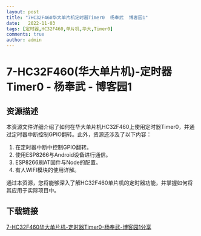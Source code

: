 ```yaml
---
layout: post
title: "7HC32F460华大单片机定时器Timer0  杨奉武  博客园1"
date:   2022-11-03
tags: [定时器,HC32F460,单片机,华大,Timer0]
comments: true
author: admin
---
```

# 7-HC32F460(华大单片机)-定时器Timer0 - 杨奉武 - 博客园1

## 资源描述

本资源文件详细介绍了如何在华大单片机HC32F460上使用定时器Timer0，并通过定时器中断控制GPIO翻转。此外，资源还涉及了以下内容：

1. 在定时器中断中控制GPIO翻转。
2. 使用ESP8266与Android设备进行通信。
3. ESP8266刷AT固件与Node的配置。
4. 有人WIFI模块的使用详解。

通过本资源，您将能够深入了解HC32F460单片机的定时器功能，并掌握如何将其应用于实际项目中。

## 下载链接

[7-HC32F460华大单片机-定时器Timer0-杨奉武-博客园1分享](https://pan.quark.cn/s/4e91f52bb35f)